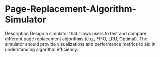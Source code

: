 # Page-Replacement-Algorithm-Simulator
Description
Design a simulator that allows users to test and compare different page 
replacement algorithms (e.g., FIFO, LRU, Optimal). The simulator should provide 
visualizations and performance metrics to aid in understanding algorithm efficiency.
